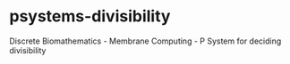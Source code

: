 # psystems-divisibility
Discrete Biomathematics - Membrane Computing - P System for deciding divisibility
